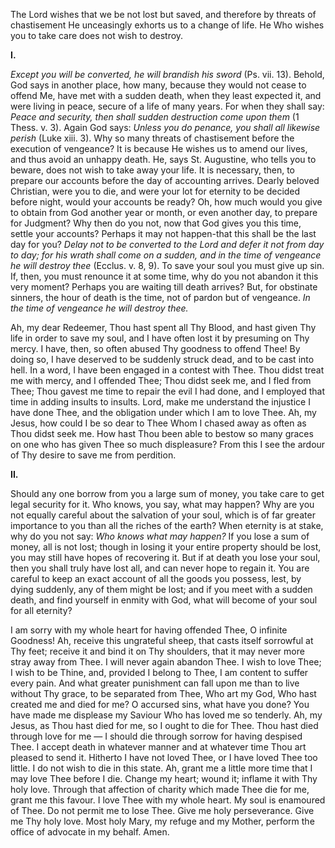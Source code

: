
The Lord wishes that we be not lost but saved, and therefore by threats of chastisement He unceasingly exhorts us to a change of life. He Who wishes you to take care does not wish to destroy.

**I\.**

*Except you will be converted, he will brandish his sword* (Ps. vii. 13). Behold, God says in another place, how many, because they would not cease to offend Me, have met with a sudden death, when they least expected it, and were living in peace, secure of a life of many years. For when they shall say: *Peace and security, then shall sudden destruction come upon them* (1 Thess. v. 3). Again God says: *Unless you do penance, you shall all likewise perish* (Luke xiii. 3). Why so many threats of chastisement before the execution of vengeance? It is because He wishes us to amend our lives, and thus avoid an unhappy death. He, says St. Augustine, who tells you to beware, does not wish to take away your life. It is necessary, then, to prepare our accounts before the day of accounting arrives. Dearly beloved Christian, were you to die, and were your lot for eternity to be decided before night, would your accounts be ready? Oh, how much would you give to obtain from God another year or month, or even another day, to prepare for Judgment? Why then do you not, now that God gives you this time, settle your accounts? Perhaps it may not happen-that this shall be the last day for you? *Delay not to be converted to the Lord and defer it not from day to day; for his wrath shall come on a sudden, and in the time of vengeance he will destroy thee* (Ecclus. v. 8, 9). To save your soul you must give up sin. If, then, you must renounce it at some time, why do you not abandon it this very moment? Perhaps you are waiting till death arrives? But, for obstinate sinners, the hour of death is the time, not of pardon but of vengeance. *In the time of vengeance he will destroy thee.*

Ah, my dear Redeemer, Thou hast spent all Thy Blood, and hast given Thy life in order to save my soul, and I have often lost it by presuming on Thy mercy. I have, then, so often abused Thy goodness to offend Thee! By doing so, I have deserved to be suddenly struck dead, and to be cast into hell. In a word, I have been engaged in a contest with Thee. Thou didst treat me with mercy, and I offended Thee; Thou didst seek me, and I fled from Thee; Thou gavest me time to repair the evil I had done, and I employed that time in adding insults to insults. Lord, make me understand the injustice I have done Thee, and the obligation under which I am to love Thee. Ah, my Jesus, how could I be so dear to Thee Whom I chased away as often as Thou didst seek me. How hast Thou been able to bestow so many graces on one who has given Thee so much displeasure? From this I see the ardour of Thy desire to save me from perdition.

**II\.**

Should any one borrow from you a large sum of money, you take care to get legal security for it. Who knows, you say, what may happen? Why are you not equally careful about the salvation of your soul, which is of far greater importance to you than all the riches of the earth? When eternity is at stake, why do you not say: *Who knows what may happen?* If you lose a sum of money, all is not lost; though in losing it your entire property should be lost, you may still have hopes of recovering it. But if at death you lose your soul, then you shall truly have lost all, and can never hope to regain it. You are careful to keep an exact account of all the goods you possess, lest, by dying suddenly, any of them might be lost; and if you meet with a sudden death, and find yourself in enmity with God, what will become of your soul for all eternity?

I am sorry with my whole heart for having offended Thee, O infinite Goodness! Ah, receive this ungrateful sheep, that casts itself sorrowful at Thy feet; receive it and bind it on Thy shoulders, that it may never more stray away from Thee. I will never again abandon Thee. I wish to love Thee; I wish to be Thine, and, provided I belong to Thee, I am content to suffer every pain. And what greater punishment can fall upon me than to live without Thy grace, to be separated from Thee, Who art my God, Who hast created me and died for me? O accursed sins, what have you done? You have made me displease my Saviour Who has loved me so tenderly. Ah, my Jesus, as Thou hast died for me, so I ought to die for Thee. Thou hast died through love for me — I should die through sorrow for having despised Thee. I accept death in whatever manner and at whatever time Thou art pleased to send it. Hitherto I have not loved Thee, or I have loved Thee too little. I do not wish to die in this state. Ah, grant me a little more time that I may love Thee before I die. Change my heart; wound it; inflame it with Thy holy love. Through that affection of charity which made Thee die for me, grant me this favour. I love Thee with my whole heart. My soul is enamoured of Thee. Do not permit me to lose Thee. Give me holy perseverance. Give me Thy holy love. Most holy Mary, my refuge and my Mother, perform the office of advocate in my behalf. Amen.

